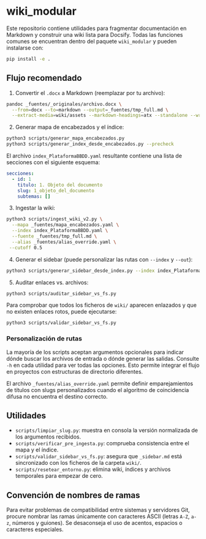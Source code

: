 # wiki_modular

Este repositorio contiene utilidades para fragmentar documentación en Markdown
y construir una wiki lista para Docsify.  Todas las funciones comunes se
encuentran dentro del paquete `wiki_modular` y pueden instalarse con:

```bash
pip install -e .
```

## Flujo recomendado

1. Convertir el `.docx` a Markdown (reemplazar por tu archivo):

```bash
pandoc _fuentes/_originales/archivo.docx \
  --from=docx --to=markdown --output=_fuentes/tmp_full.md \
  --extract-media=wiki/assets --markdown-headings=atx --standalone --wrap=none
```

2. Generar mapa de encabezados y el índice:

```bash
python3 scripts/generar_mapa_encabezados.py
python3 scripts/generar_index_desde_encabezados.py --precheck
```

El archivo `index_PlataformaBBDD.yaml` resultante contiene una lista de secciones con el siguiente esquema:

```yaml
secciones:
  - id: 1
    titulo: 1. Objeto del documento
    slug: 1_objeto_del_documento
    subtemas: []
```

3. Ingestar la wiki:

```bash
python3 scripts/ingest_wiki_v2.py \
  --mapa _fuentes/mapa_encabezados.yaml \
  --index index_PlataformaBBDD.yaml \
  --fuente _fuentes/tmp_full.md \
  --alias _fuentes/alias_override.yaml \
 --cutoff 0.5
```

4. Generar el sidebar (puede personalizar las rutas con `--index` y `--out`):

```bash
python3 scripts/generar_sidebar_desde_index.py --index index_PlataformaBBDD.yaml --out _sidebar.md
```

5. Auditar enlaces vs. archivos:

```bash
python3 scripts/auditar_sidebar_vs_fs.py
```

Para comprobar que todos los ficheros de `wiki/` aparecen enlazados y que no
existen enlaces rotos, puede ejecutarse:

```bash
python3 scripts/validar_sidebar_vs_fs.py
```

### Personalización de rutas

La mayoría de los scripts aceptan argumentos opcionales para indicar dónde
buscar los archivos de entrada o dónde generar las salidas.  Consulte `-h` en
cada utilidad para ver todas las opciones.  Esto permite integrar el flujo en
proyectos con estructuras de directorio diferentes.

El archivo `_fuentes/alias_override.yaml` permite definir emparejamientos de
títulos con slugs personalizados cuando el algoritmo de coincidencia difusa no
encuentra el destino correcto.

## Utilidades

- `scripts/limpiar_slug.py`: muestra en consola la versión normalizada de los argumentos recibidos.
- `scripts/verificar_pre_ingesta.py`: comprueba consistencia entre el mapa y el índice.
- `scripts/validar_sidebar_vs_fs.py`: asegura que `_sidebar.md` está sincronizado con los ficheros de la carpeta `wiki/`.
- `scripts/resetear_entorno.py`: elimina wiki, índices y archivos temporales para empezar de cero.

## Convención de nombres de ramas

Para evitar problemas de compatibilidad entre sistemas y servidores Git,
procure nombrar las ramas únicamente con caracteres ASCII (letras
`A-Z`, `a-z`, números y guiones).  Se desaconseja el uso de acentos,
espacios o caracteres especiales.

